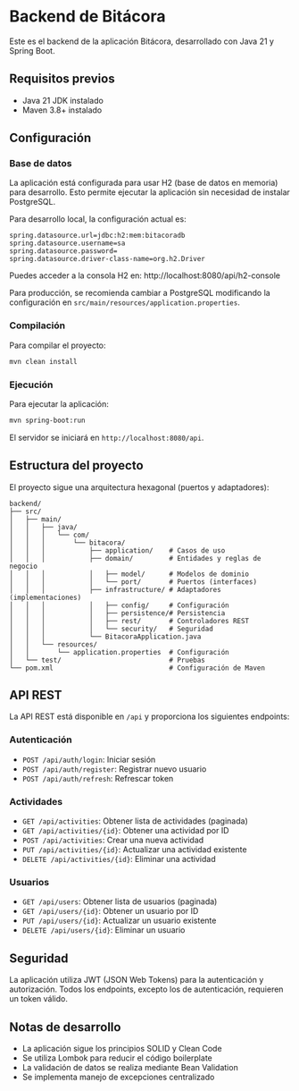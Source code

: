 # Backend de Bitácora

Este es el backend de la aplicación Bitácora, desarrollado con Java 21 y Spring Boot.

## Requisitos previos

- Java 21 JDK instalado
- Maven 3.8+ instalado

## Configuración

### Base de datos

La aplicación está configurada para usar H2 (base de datos en memoria) para desarrollo. Esto permite ejecutar la aplicación sin necesidad de instalar PostgreSQL.

Para desarrollo local, la configuración actual es:

```properties
spring.datasource.url=jdbc:h2:mem:bitacoradb
spring.datasource.username=sa
spring.datasource.password=
spring.datasource.driver-class-name=org.h2.Driver
```

Puedes acceder a la consola H2 en: http://localhost:8080/api/h2-console

Para producción, se recomienda cambiar a PostgreSQL modificando la configuración en `src/main/resources/application.properties`.

### Compilación

Para compilar el proyecto:

```bash
mvn clean install
```

### Ejecución

Para ejecutar la aplicación:

```bash
mvn spring-boot:run
```

El servidor se iniciará en `http://localhost:8080/api`.

## Estructura del proyecto

El proyecto sigue una arquitectura hexagonal (puertos y adaptadores):

```
backend/
├── src/
│   ├── main/
│   │   ├── java/
│   │   │   └── com/
│   │   │       └── bitacora/
│   │   │           ├── application/    # Casos de uso
│   │   │           ├── domain/         # Entidades y reglas de negocio
│   │   │           │   ├── model/      # Modelos de dominio
│   │   │           │   └── port/       # Puertos (interfaces)
│   │   │           ├── infrastructure/ # Adaptadores (implementaciones)
│   │   │           │   ├── config/     # Configuración
│   │   │           │   ├── persistence/# Persistencia
│   │   │           │   ├── rest/       # Controladores REST
│   │   │           │   └── security/   # Seguridad
│   │   │           └── BitacoraApplication.java
│   │   └── resources/
│   │       └── application.properties  # Configuración
│   └── test/                           # Pruebas
└── pom.xml                             # Configuración de Maven
```

## API REST

La API REST está disponible en `/api` y proporciona los siguientes endpoints:

### Autenticación

- `POST /api/auth/login`: Iniciar sesión
- `POST /api/auth/register`: Registrar nuevo usuario
- `POST /api/auth/refresh`: Refrescar token

### Actividades

- `GET /api/activities`: Obtener lista de actividades (paginada)
- `GET /api/activities/{id}`: Obtener una actividad por ID
- `POST /api/activities`: Crear una nueva actividad
- `PUT /api/activities/{id}`: Actualizar una actividad existente
- `DELETE /api/activities/{id}`: Eliminar una actividad

### Usuarios

- `GET /api/users`: Obtener lista de usuarios (paginada)
- `GET /api/users/{id}`: Obtener un usuario por ID
- `PUT /api/users/{id}`: Actualizar un usuario existente
- `DELETE /api/users/{id}`: Eliminar un usuario

## Seguridad

La aplicación utiliza JWT (JSON Web Tokens) para la autenticación y autorización. Todos los endpoints, excepto los de autenticación, requieren un token válido.

## Notas de desarrollo

- La aplicación sigue los principios SOLID y Clean Code
- Se utiliza Lombok para reducir el código boilerplate
- La validación de datos se realiza mediante Bean Validation
- Se implementa manejo de excepciones centralizado

